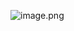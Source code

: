 ![image.png](https://cdn.jsdelivr.net/gh/zzkdm888/note-gen-image-sync@main/2025-09/7b8e060c-35dd-460a-a664-999d53bb4949.png)
